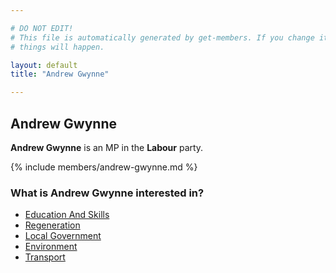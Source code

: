 ```yaml
---

# DO NOT EDIT!
# This file is automatically generated by get-members. If you change it, bad
# things will happen.

layout: default
title: "Andrew Gwynne"

---
```


## Andrew Gwynne

**Andrew Gwynne** is an MP in the **Labour** party.

{% include members/andrew-gwynne.md %}

### What is Andrew Gwynne interested in?


* [Education And Skills](/interests/education-and-skills.html)
* [Regeneration](/interests/regeneration.html)
* [Local Government](/interests/local-government.html)
* [Environment](/interests/environment.html)
* [Transport](/interests/transport.html)
